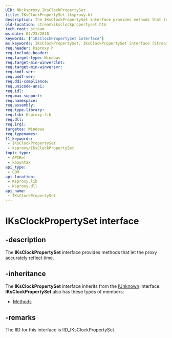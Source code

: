 ```yaml
---
UID: NN:ksproxy.IKsClockPropertySet
title: IKsClockPropertySet (ksproxy.h)
description: The IKsClockPropertySet interface provides methods that let the proxy accurately reflect time.
old-location: stream\iksclockpropertyset.htm
tech.root: stream
ms.date: 04/23/2018
keywords: ["IKsClockPropertySet interface"]
ms.keywords: IKsClockPropertySet, IKsClockPropertySet interface [Streaming Media Devices], IKsClockPropertySet interface [Streaming Media Devices],described, ksproxy/IKsClockPropertySet, ksproxy_0be3eb82-08b7-4afc-a4e5-3815f7499ad0.xml, stream.iksclockpropertyset
req.header: ksproxy.h
req.include-header: 
req.target-type: Windows
req.target-min-winverclnt: 
req.target-min-winversvr: 
req.kmdf-ver: 
req.umdf-ver: 
req.ddi-compliance: 
req.unicode-ansi: 
req.idl: 
req.max-support: 
req.namespace: 
req.assembly: 
req.type-library: 
req.lib: Ksproxy.lib
req.dll: 
req.irql: 
targetos: Windows
req.typenames: 
f1_keywords:
 - IKsClockPropertySet
 - ksproxy/IKsClockPropertySet
topic_type:
 - APIRef
 - kbSyntax
api_type:
 - COM
api_location:
 - Ksproxy.lib
 - Ksproxy.dll
api_name:
 - IKsClockPropertySet
---
```


# IKsClockPropertySet interface


## -description

The <b>IKsClockPropertySet</b> interface provides methods that let the proxy accurately reflect time.

## -inheritance

The <b xmlns:loc="https://microsoft.com/wdcml/l10n">IKsClockPropertySet</b> interface inherits from the <a href="/windows/win32/api/unknwn/nn-unknwn-iunknown">IUnknown</a> interface. <b>IKsClockPropertySet</b> also has these types of members:
<ul>
<li><a href="https://docs.microsoft.com/">Methods</a></li>
</ul>

## -remarks

The IID for this interface is IID_IKsClockPropertySet.
